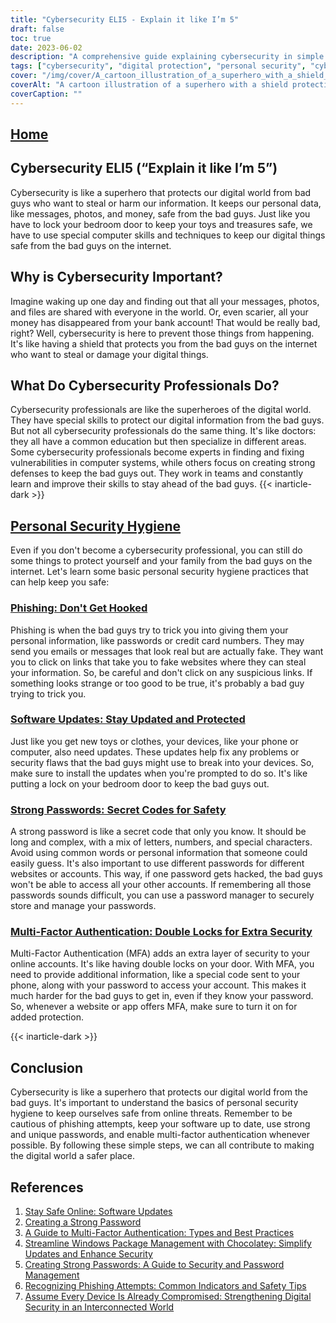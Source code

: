 ```yaml
---
title: "Cybersecurity ELI5 - Explain it like I’m 5"
draft: false
toc: true
date: 2023-06-02
description: "A comprehensive guide explaining cybersecurity in simple terms, highlighting its importance, personal security hygiene practices, and the role of cybersecurity professionals."
tags: ["cybersecurity", "digital protection", "personal security", "cyber threats", "cybersecurity professionals", "phishing", "software updates", "strong passwords", "multi-factor authentication", "online safety", "digital world", "cyber attacks", "information security", "internet security", "data protection", "online privacy", "cyber defense", "cyber hygiene", "online security tips", "cyber awareness", "cyber education", "cybercrime prevention", "cyber resilience", "secure online practices", "digital privacy", "cybersecurity guide", "cybersecurity basics", "cybersecurity awareness", "cybersecurity tips", "cybersecurity best practices", "cybersecurity for beginners"]
cover: "/img/cover/A_cartoon_illustration_of_a_superhero_with_a_shield_protecting_a_digital.png"
coverAlt: "A cartoon illustration of a superhero with a shield protecting a digital world from hackers and cyber threats."
coverCaption: ""
---
```



## [Home](/cyber-security-career-playbook-start/)

## **Cybersecurity ELI5 (“Explain it like I’m 5”)**

Cybersecurity is like a superhero that protects our digital world from bad guys who want to steal or harm our information. It keeps our personal data, like messages, photos, and money, safe from the bad guys. Just like you have to lock your bedroom door to keep your toys and treasures safe, we have to use special computer skills and techniques to keep our digital things safe from the bad guys on the internet.

## Why is Cybersecurity Important?

Imagine waking up one day and finding out that all your messages, photos, and files are shared with everyone in the world. Or, even scarier, all your money has disappeared from your bank account! That would be really bad, right? Well, cybersecurity is here to prevent those things from happening. It's like having a shield that protects you from the bad guys on the internet who want to steal or damage your digital things.

## What Do Cybersecurity Professionals Do?

Cybersecurity professionals are like the superheroes of the digital world. They have special skills to protect our digital information from the bad guys. But not all cybersecurity professionals do the same thing. It's like doctors: they all have a common education but then specialize in different areas. Some cybersecurity professionals become experts in finding and fixing vulnerabilities in computer systems, while others focus on creating strong defenses to keep the bad guys out. They work in teams and constantly learn and improve their skills to stay ahead of the bad guys.
{{< inarticle-dark >}}
## [Personal Security Hygiene](https://simeononsecurity.com/articles/why-you-should-assume-every-device-you-touch-is-compromised/)

Even if you don't become a cybersecurity professional, you can still do some things to protect yourself and your family from the bad guys on the internet. Let's learn some basic personal security hygiene practices that can help keep you safe:

### [Phishing: Don't Get Hooked](https://simeononsecurity.com/articles/what-is-a-common-indicator-of-a-phishing-attempt/)

Phishing is when the bad guys try to trick you into giving them your personal information, like passwords or credit card numbers. They may send you emails or messages that look real but are actually fake. They want you to click on links that take you to fake websites where they can steal your information. So, be careful and don't click on any suspicious links. If something looks strange or too good to be true, it's probably a bad guy trying to trick you.

### [Software Updates: Stay Updated and Protected](https://simeononsecurity.com/articles/why-you-should-be-using-chocolatey-for-windows-package-management/)

Just like you get new toys or clothes, your devices, like your phone or computer, also need updates. These updates help fix any problems or security flaws that the bad guys might use to break into your devices. So, make sure to install the updates when you're prompted to do so. It's like putting a lock on your bedroom door to keep the bad guys out.

### [Strong Passwords: Secret Codes for Safety](https://simeononsecurity.com/articles/how-to-create-strong-passwords/)

A strong password is like a secret code that only you know. It should be long and complex, with a mix of letters, numbers, and special characters. Avoid using common words or personal information that someone could easily guess. It's also important to use different passwords for different websites or accounts. This way, if one password gets hacked, the bad guys won't be able to access all your other accounts. If remembering all those passwords sounds difficult, you can use a password manager to securely store and manage your passwords.

### [Multi-Factor Authentication: Double Locks for Extra Security](https://simeononsecurity.com/articles/what-are-the-diferent-kinds-of-factors-in-mfa/)

Multi-Factor Authentication (MFA) adds an extra layer of security to your online accounts. It's like having double locks on your door. With MFA, you need to provide additional information, like a special code sent to your phone, along with your password to access your account. This makes it much harder for the bad guys to get in, even if they know your password. So, whenever a website or app offers MFA, make sure to turn it on for added protection.

{{< inarticle-dark >}}
## Conclusion

Cybersecurity is like a superhero that protects our digital world from the bad guys. It's important to understand the basics of personal security hygiene to keep ourselves safe from online threats. Remember to be cautious of phishing attempts, keep your software up to date, use strong and unique passwords, and enable multi-factor authentication whenever possible. By following these simple steps, we can all contribute to making the digital world a safer place.

## References

1. [Stay Safe Online: Software Updates](https://www.staysafeonline.org/stay-safe-online/keep-a-clean-machine/software-updates/)
2. [Creating a Strong Password](https://www.us-cert.gov/ncas/tips/ST04-002)
3. [A Guide to Multi-Factor Authentication: Types and Best Practices](https://simeononsecurity.com/articles/what-are-the-diferent-kinds-of-factors-in-mfa/)
4. [Streamline Windows Package Management with Chocolatey: Simplify Updates and Enhance Security](https://simeononsecurity.com/articles/why-you-should-be-using-chocolatey-for-windows-package-management/)
5. [Creating Strong Passwords: A Guide to Security and Password Management](https://simeononsecurity.com/articles/how-to-create-strong-passwords/)
6. [Recognizing Phishing Attempts: Common Indicators and Safety Tips](https://simeononsecurity.com/articles/what-is-a-common-indicator-of-a-phishing-attempt/)
7. [Assume Every Device Is Already Compromised: Strengthening Digital Security in an Interconnected World](https://simeononsecurity.com/articles/why-you-should-assume-every-device-you-touch-is-compromised/)